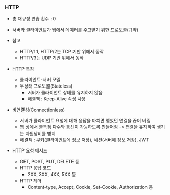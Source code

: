 ### HTTP

- 총 재구성 연습 횟수 : 0
- 서버와 클라이언트가 웹에서 데이터를 주고받기 위한 프로토콜(규약)
- 참고
  - HTTP/1.1, HTTP/2는 TCP 기반 위에서 동작
  - HTTP/3는 UDP 기반 위에서 동작

- HTTP 특징
  - 클라이언트-서버 모델
  - 무상태 프로토콜(Stateless)
    - 서버가 클라이언트 상태를 유지하지 않음
    - 해결책 : Keep-Alive 속성 사용

- 비연결성(Connectionless)
  - 서버가 클라이언트 요청에 대해 응답을 마치면 맺었던 연결을 끊어 버림
  - 웹 상에서 불특정 다수와 통신이 가능하도록 만들어짐 -> 연결을 유지하여 생기는 자원낭비를 방지
  - 해결책 : 쿠키(클라이언트에 정보 저장), 세션(서버에 정보 저장), JWT
  
- HTTP 요청 메서드
  - GET, POST, PUT, DELETE 등
  - HTTP 응답 코드
    - 2XX, 3XX, 4XX, 5XX 등
  - HTTP 헤더
    - Content-type, Accept, Cookie, Set-Cookie, Authorization 등
